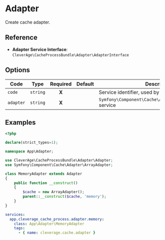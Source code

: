 Adapter
===============

Create cache adapter.

Reference
--------------

* **Adapter Service Interface**: `CleverAge\CacheProcessBundle\Adapter\AdapterInterface`

Options
-------

| Code      | Type     | Required | Default | Description                                                |
|-----------|----------|:--------:|---------|------------------------------------------------------------|
| `code`    | `string` |  **X**   |         | Service identifier, used by Task adapter option            |
| `adapter` | `string` |  **X**   |         | `Symfony\Component\Cache\Adapter\AdapterInterface` service |

Examples
--------

```php
<?php

declare(strict_types=1);

namespace App\Adapter;

use CleverAge\CacheProcessBundle\Adapter\Adapter;
use Symfony\Component\Cache\Adapter\ArrayAdapter;

class MemoryAdapter extends Adapter
{
    public function __construct()
    {
        $cache = new ArrayAdapter();
        parent::__construct($cache, 'memory');
    }
}
```

```yaml
services:
  app.cleverage_cache_process.adapter.memory:
    class: App\Adapter\MemoryAdapter
    tags:
      - { name: cleverage.cache.adapter }
```
